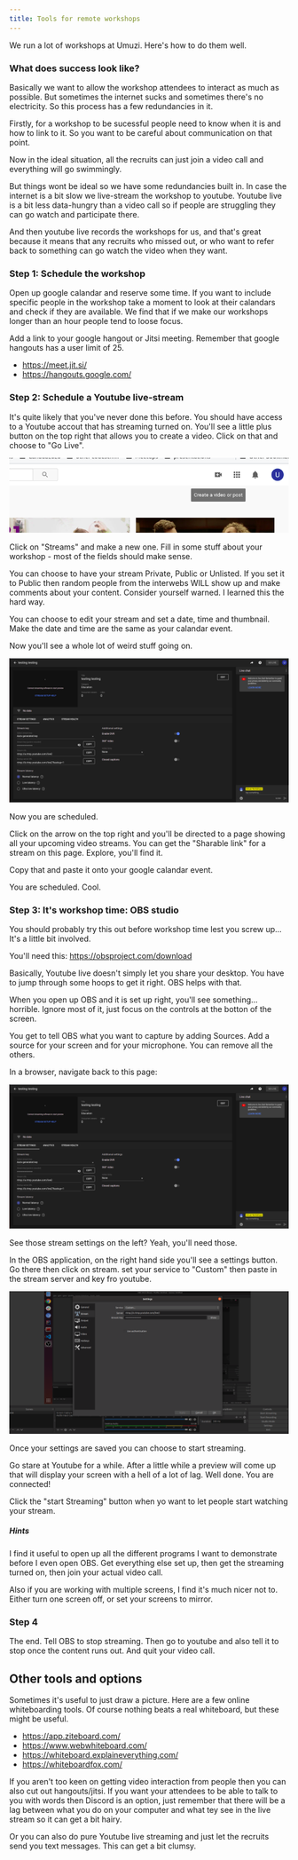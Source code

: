 ```yaml
---
title: Tools for remote workshops
---
```


We run a lot of workshops at Umuzi. Here's how to do them well.

### What does success look like?

Basically we want to allow the workshop attendees to interact as much as possible. But sometimes the internet sucks and sometimes there's no electricity. So this process has a few redundancies in it.

Firstly, for a workshop to be sucessful people need to know when it is and how to link to it. So you want to be careful about communication on that point.

Now in the ideal situation, all the recruits can just join a video call and everything will go swimmingly.

But things wont be ideal so we have some redundancies built in. In case the internet is a bit slow we live-stream the workshop to youtube. Youtube live is a bit less data-hungry than a video call so if people are struggling they can go watch and participate there.

And then youtube live records the workshops for us, and that's great because it means that any recruits who missed out, or who want to refer back to something can go watch the video when they want.

### Step 1: Schedule the workshop

Open up google calandar and reserve some time. If you want to include specific people in the workshop take a moment to look at their calandars and check if they are available. We find that if we make our workshops longer than an hour people tend to loose focus.

Add a link to your google hangout or Jitsi meeting. Remember that google hangouts has a user limit of 25.

- https://meet.jit.si/
- https://hangouts.google.com/

### Step 2: Schedule a Youtube live-stream

It's quite likely that you've never done this before. You should have access to a Youtube accout that has streaming turned on. You'll see a little plus button on the top right that allows you to create a video. Click on that and choose to "Go Live".

![Create Video Button](create-video.png)

Click on "Streams" and make a new one. Fill in some stuff about your workshop - most of the fields should make sense.

You can choose to have your stream Private, Public or Unlisted. If you set it to Public then random people from the interwebs WILL show up and make comments about your content. Consider yourself warned. I learned this the hard way.

You can choose to edit your stream and set a date, time and thumbnail. Make the date and time are the same as your calandar event.

Now you'll see a whole lot of weird stuff going on.

![Live Setup](live-setup.png)

Now you are scheduled.

Click on the arrow on the top right and you'll be directed to a page showing all your upcoming video streams. You can get the "Sharable link" for a stream on this page. Explore, you'll find it.

Copy that and paste it onto your google calandar event.

You are scheduled. Cool.

### Step 3: It's workshop time: OBS studio

You should probably try this out before workshop time lest you screw up... It's a little bit involved.

You'll need this: https://obsproject.com/download

Basically, Youtube live doesn't simply let you share your desktop. You have to jump through some hoops to get it right. OBS helps with that.

When you open up OBS and it is set up right, you'll see something... horrible. Ignore most of it, just focus on the controls at the botton of the screen.

You get to tell OBS what you want to capture by adding Sources. Add a source for your screen and for your microphone. You can remove all the others.

In a browser, navigate back to this page:

![Live Setup](live-setup.png)

See those stream settings on the left? Yeah, you'll need those.

In the OBS application, on the right hand side you'll see a settings button. Go there then click on stream. set your service to "Custom" then paste in the stream server and key fro youtube.

![OBS](obs.png)

Once your settings are saved you can choose to start streaming.

Go stare at Youtube for a while. After a little while a preview will come up that will display your screen with a hell of a lot of lag. Well done. You are connected!

Click the "start Streaming" button when yo want to let people start watching your stream.

##### Hints

I find it useful to open up all the different programs I want to demonstrate before I even open OBS. Get everything else set up, then get the streaming turned on, then join your actual video call.

Also if you are working with multiple screens, I find it's much nicer not to. Either turn one screen off, or set your screens to mirror.

### Step 4

The end. Tell OBS to stop streaming. Then go to youtube and also tell it to stop once the content runs out. And quit your video call.

## Other tools and options

Sometimes it's useful to just draw a picture. Here are a few online whiteboarding tools. Of course nothing beats a real whiteboard, but these might be useful.

- https://app.ziteboard.com/
- https://www.webwhiteboard.com/
- https://whiteboard.explaineverything.com/
- https://whiteboardfox.com/

If you aren't too keen on getting video interaction from people then you can also cut out hangouts/jitsi. If you want your attendees to be able to talk to you with words then Discord is an option, just remember that there will be a lag between what you do on your computer and what tey see in the live stream so it can get a bit hairy.

Or you can also do pure Youtube live streaming and just let the recruits send you text messages. This can get a bit clumsy.
